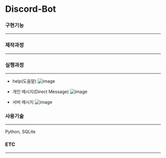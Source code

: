 # Discord-Bot

<h3> 구현기능 </h3> <hr>

<h3> 제작과정 </h3> <hr>

<h3> 실행과정 </h3><hr>

- help(도움말)
![image](https://user-images.githubusercontent.com/69779719/189258776-57bd2b9f-b81c-43d9-82a2-e6a2af1a72df.png)


- 개인 메시지(Direct Message)
![image](https://user-images.githubusercontent.com/69779719/189258653-687e6dfa-996c-4154-ab35-55f792c88287.png)

- 서버 메시지
![image](https://user-images.githubusercontent.com/69779719/189258496-97daa56f-ed6f-4193-a0e3-a4101f91fa64.png)

<h3> 사용기술 </h3> <hr>
Python, SQLite
<h3> ETC </h3> <hr>



